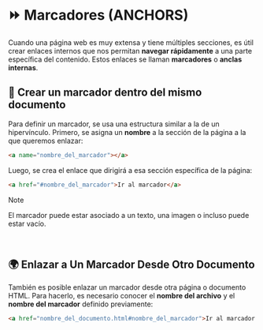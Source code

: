 # ⏩ Marcadores (ANCHORS)  
Cuando una página web es muy extensa y tiene múltiples secciones, es útil crear enlaces internos que nos permitan **navegar rápidamente** a una parte específica del contenido. Estos enlaces se llaman **marcadores** o **anclas internas**.  

## 🔗 Crear un marcador dentro del mismo documento  
Para definir un marcador, se usa una estructura similar a la de un hipervínculo. Primero, se asigna un **nombre** a la sección de la página a la que queremos enlazar:  

```html
<a name="nombre_del_marcador"></a>
```

Luego, se crea el enlace que dirigirá a esa sección específica de la página:  

```html
<a href="#nombre_del_marcador">Ir al marcador</a>
```

> [!NOTE]  
> El marcador puede estar asociado a un texto, una imagen o incluso puede estar vacío.
<br/>

## 🌍 Enlazar a Un Marcador Desde Otro Documento  
También es posible enlazar un marcador desde otra página o documento HTML. Para hacerlo, es necesario conocer el **nombre del archivo** y el **nombre del marcador** definido previamente:  

```html
<a href="nombre_del_documento.html#nombre_del_marcador">Ir al marcador en otro documento</a>
```
